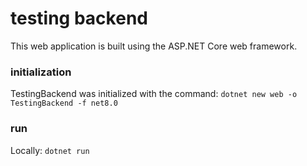 # testing backend

This web application is built using the ASP.NET Core web framework.

### initialization

TestingBackend was initialized with the command: `dotnet new web -o TestingBackend -f net8.0`

### run

Locally: `dotnet run` 